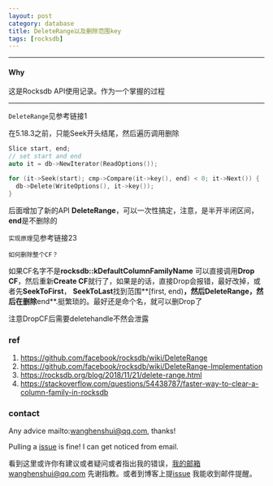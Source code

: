```yaml
---
layout: post
category: database
title: DeleteRange以及删除范围key
tags: [rocksdb]
---
```


  

---

#### Why

这是Rocksdb API使用记录。作为一个掌握的过程

---

`DeleteRange`见参考链接1

在5.18.3之前，只能Seek开头结尾，然后遍历调用删除

```c++
Slice start, end;
// set start and end
auto it = db->NewIterator(ReadOptions());

for (it->Seek(start); cmp->Compare(it->key(), end) < 0; it->Next()) {
  db->Delete(WriteOptions(), it->key());
}
```

后面增加了新的API **DeleteRange**，可以一次性搞定，注意，是半开半闭区间，**end**是不删除的

`实现原理`见参考链接23





`如何删除整个CF？`

如果CF名字不是**rocksdb::kDefaultColumnFamilyName**  可以直接调用**Drop CF**，然后重新**Create CF**就行了，如果是的话，直接Drop会报错，最好改掉，或者先**SeekToFirst**，  **SeekToLast**找到范围**[first, end)**，然后DeleteRange，然后在删除**end**.挺繁琐的。最好还是命个名，就可以删Drop了



注意DropCF后需要deletehandle不然会泄露

### ref

1. https://github.com/facebook/rocksdb/wiki/DeleteRange
2. https://github.com/facebook/rocksdb/wiki/DeleteRange-Implementation
3. https://rocksdb.org/blog/2018/11/21/delete-range.html
4. https://stackoverflow.com/questions/54438787/faster-way-to-clear-a-column-family-in-rocksdb


### contact

Any advice mailto:wanghenshui@qq.com, thanks! 

Pulling a [issue](https://github.com/wanghenshui/wanghenshui.github.io/issues/new) is fine! I can get noticed from email.

看到这里或许你有建议或者疑问或者指出我的错误，我的邮箱wanghenshui@qq.com 先谢指教。或者到博客上提[issue](https://github.com/wanghenshui/wanghenshui.github.io/issues/new) 我能收到邮件提醒。